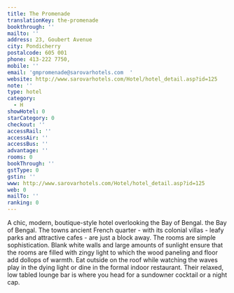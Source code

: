 ```yaml
---
title: The Promenade
translationKey: the-promenade
bookthrough: ''
mailto: ''
address: 23, Goubert Avenue
city: Pondicherry
postalcode: 605 001
phone: 413-222 7750,
mobile: ''
email: 'gmpromenade@sarovarhotels.com  '
website: http://www.sarovarhotels.com/Hotel/hotel_detail.asp?id=125
note: ''
type: hotel
category:
  - H
showHotel: 0
starCategory: 0
checkout: ''
accessRail: ''
accessAir: ''
accessBus: ''
advantage: ''
rooms: 0
bookThrough: ''
gstType: 0
gstin: ''
www: http://www.sarovarhotels.com/Hotel/hotel_detail.asp?id=125
web: 0
mailTo: ''
ranking: 0
---
```







A chic, modern, boutique-style hotel overlooking the Bay of Bengal. the Bay of Bengal. The towns ancient French quarter - with its colonial villas - leafy parks and attractive cafes - are just a block away.    The rooms are simple sophistication. Blank white walls and large amounts of sunlight ensure that the rooms are filled with zingy light to which the wood paneling and floor add dollops of warmth.     Eat outside on the roof while watching the waves play in the dying light or dine in the formal indoor restaurant. Their relaxed, low tabled lounge bar is where you head for a sundowner cocktail or a night cap. 
